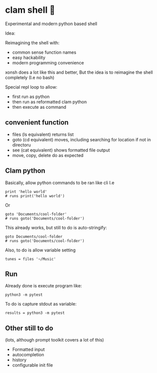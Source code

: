 # clam shell 🦪

Experimental and modern python based shell

Idea:

Reimagining the shell with:
- common sense function names
- easy hackability
- modern programming convenience

xonsh does a lot like this and better,
But the idea is to reimagine the shell completely
(I.e no bash)

Special repl loop to allow:
   - first run as python
   - then run as reformatted clam python
   - then execute as command

## convenient function

- files (ls equivalent) returns list
- goto (cd equivalent) moves, including searching for location if not in directoru
- see (cat equivalent) shows formatted file output
- move, copy, delete do as expected

## Clam python
Basically, allow python commands to be ran like cli
I.e
```
print 'hello world'
# runs print('hello world')
```
Or
```
goto 'Documents/cool-folder'
# runs goto('Documents/cool-folder')
```
This already works, but still to do is auto-stringify:

```
goto Documents/cool-folder
# runs goto('Documents/cool-folder')
```

Also, to do is allow variable setting
```
tunes = files '~/Music'
```

## Run

Already done is execute program like:
```
python3 -m pytest
```

To do is capture stdout as variable:
```
results = python3 -m pytest
```


## Other still to do
(lots, although prompt toolkit covers a lot of this)

- Formatted input
- autocompletion
- history
- configurable init file


